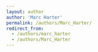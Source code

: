 ```yaml
---
layout: author
author: 'Marc Harter'
permalink: /authors/Marc_Harter/
redirect_from:
  - /authors/marc_harter
  - /authors/Marc_Harter
---
```

